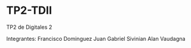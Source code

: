 # TP2-TDII
TP2 de Digitales 2

Integrantes: 
Francisco Dominguez
Juan Gabriel Sivinian
Alan Vaudagna
